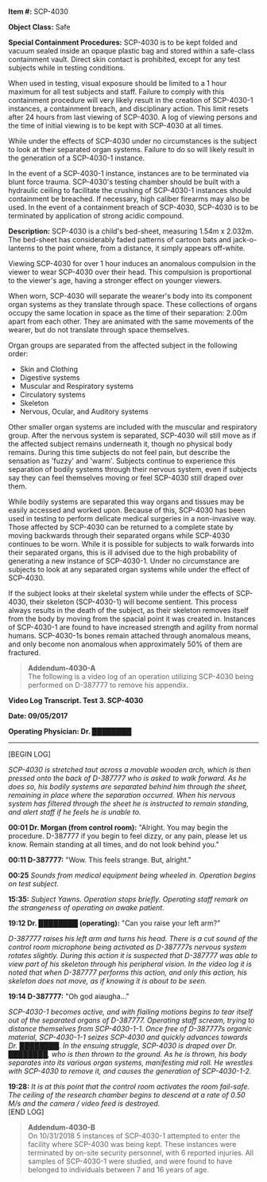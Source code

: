   
**Item #:** SCP-4030

**Object Class:** Safe

**Special Containment Procedures:** SCP-4030 is to be kept folded and vacuum sealed inside an opaque plastic bag and stored within a safe-class containment vault. Direct skin contact is prohibited, except for any test subjects while in testing conditions.

When used in testing, visual exposure should be limited to a 1 hour maximum for all test subjects and staff. Failure to comply with this containment procedure will very likely result in the creation of SCP-4030-1 instances, a containment breach, and disciplinary action. This limit resets after 24 hours from last viewing of SCP-4030. A log of viewing persons and the time of initial viewing is to be kept with SCP-4030 at all times.

While under the effects of SCP-4030 under no circumstances is the subject to look at their separated organ systems. Failure to do so will likely result in the generation of a SCP-4030-1 instance.

In the event of a SCP-4030-1 instance, instances are to be terminated via blunt force trauma. SCP-4030's testing chamber should be built with a hydraulic ceiling to facilitate the crushing of SCP-4030-1 instances should containment be breached. If necessary, high caliber firearms may also be used. In the event of a containment breach of SCP-4030, SCP-4030 is to be terminated by application of strong acidic compound.

**Description:** SCP-4030 is a child's bed-sheet, measuring 1.54m x 2.032m. The bed-sheet has considerably faded patterns of cartoon bats and jack-o-lanterns to the point where, from a distance, it simply appears off-white.

Viewing SCP-4030 for over 1 hour induces an anomalous compulsion in the viewer to wear SCP-4030 over their head. This compulsion is proportional to the viewer's age, having a stronger effect on younger viewers.

When worn, SCP-4030 will separate the wearer's body into its component organ systems as they translate through space. These collections of organs occupy the same location in space as the time of their separation: 2.00m apart from each other. They are animated with the same movements of the wearer, but do not translate through space themselves.

Organ groups are separated from the affected subject in the following order:

*   Skin and Clothing
*   Digestive systems
*   Muscular and Respiratory systems
*   Circulatory systems
*   Skeleton
*   Nervous, Ocular, and Auditory systems

Other smaller organ systems are included with the muscular and respiratory group. After the nervous system is separated, SCP-4030 will still move as if the affected subject remains underneath it, though no physical body remains. During this time subjects do not feel pain, but describe the sensation as 'fuzzy' and 'warm'. Subjects continue to experience this separation of bodily systems through their nervous system, even if subjects say they can feel themselves moving or feel SCP-4030 still draped over them.

While bodily systems are separated this way organs and tissues may be easily accessed and worked upon. Because of this, SCP-4030 has been used in testing to perform delicate medical surgeries in a non-invasive way. Those affected by SCP-4030 can be returned to a complete state by moving backwards through their separated organs while SCP-4030 continues to be worn. While it is possible for subjects to walk forwards into their separated organs, this is ill advised due to the high probability of generating a new instance of SCP-4030-1. Under no circumstance are subjects to look at any separated organ systems while under the effect of SCP-4030.

If the subject looks at their skeletal system while under the effects of SCP-4030, their skeleton (SCP-4030-1) will become sentient. This process always results in the death of the subject, as their skeleton removes itself from the body by moving from the spacial point it was created in. Instances of SCP-4030-1 are found to have increased strength and agility from normal humans. SCP-4030-1s bones remain attached through anomalous means, and only become non anomalous when approximately 50% of them are fractured.

> **Addendum-4030-A**  
> The following is a video log of an operation utilizing SCP-4030 being performed on D-387777 to remove his appendix.

**Video Log Transcript. Test 3. SCP-4030**

**Date: 09/05/2017**

**Operating Physician: Dr. ████████**

* * *

\[BEGIN LOG\]

_SCP-4030 is stretched taut across a movable wooden arch, which is then pressed onto the back of D-387777 who is asked to walk forward. As he does so, his bodily systems are separated behind him through the sheet, remaining in place where the separation occurred. When his nervous system has filtered through the sheet he is instructed to remain standing, and alert staff if he feels he is unable to._

**00:01 Dr. Morgan (from control room):** "Alright. You may begin the procedure. D-387777 if you begin to feel dizzy, or any pain, please let us know. Remain standing at all times, and do not look behind you."

**00:11 D-387777:** "Wow. This feels strange. But, alright."

**00:25** _Sounds from medical equipment being wheeled in. Operation begins on test subject._

**15:35:** _Subject Yawns. Operation stops briefly. Operating staff remark on the strangeness of operating on awake patient._

**19:12 Dr. ████████ (operating):** "Can you raise your left arm?"

_D-387777 raises his left arm and turns his head. There is a cut sound of the control room microphone being activated as D-387777s nervous system rotates slightly. During this action it is suspected that D-387777 was able to view part of his skeleton through his peripheral vision. In the video log it is noted that when D-387777 performs this action, and only this action, his skeleton does not move, as if knowing it is about to be seen._

**19:14 D-387777:** "Oh god aiaugha…"

_SCP-4030-1 becomes active, and with flailing motions begins to tear itself out of the separated organs of D-387777. Operating staff scream, trying to distance themselves from SCP-4030-1-1. Once free of D-387777s organic material, SCP-4030-1-1 seizes SCP-4030 and quickly advances towards Dr. ████████. In the ensuing struggle, SCP-4030 is draped over Dr. ████████, who is then thrown to the ground. As he is thrown, his body separates into its various organ systems, manifesting mid roll. He wrestles with SCP-4030 to remove it, and causes the generation of SCP-4030-1-2._

**19:28:** _It is at this point that the control room activates the room fail-safe. The ceiling of the research chamber begins to descend at a rate of 0.50 M/s and the camera / video feed is destroyed._  
\[END LOG\]

> **Addendum-4030-B**  
> On 10/31/2018 5 instances of SCP-4030-1 attempted to enter the facility where SCP-4030 was being kept. These instances were terminated by on-site security personnel, with 6 reported injuries. All samples of SCP-4030-1 were studied, and were found to have belonged to individuals between 7 and 16 years of age.